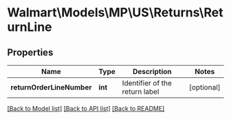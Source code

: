 # Walmart\Models\MP\US\Returns\ReturnLine

## Properties

Name | Type | Description | Notes
------------ | ------------- | ------------- | -------------
**returnOrderLineNumber** | **int** | Identifier of the return label | [optional]


[[Back to Model list]](./) [[Back to API list]](../../../../../README.md#supported-apis) [[Back to README]](../../../../../README.md)
